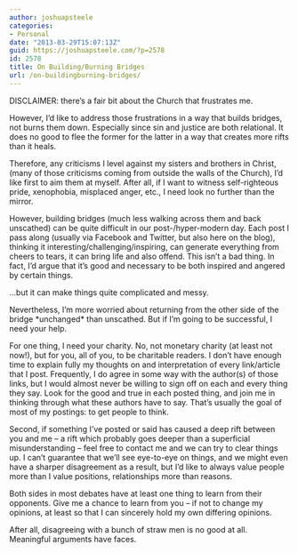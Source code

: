 ```yaml
---
author: joshuapsteele
categories:
- Personal
date: "2013-03-29T15:07:13Z"
guid: https://joshuapsteele.com/?p=2578
id: 2578
title: On Building/Burning Bridges
url: /on-buildingburning-bridges/
---
```


DISCLAIMER: there’s a fair bit about the Church that frustrates me.

However, I’d like to address those frustrations in a way that builds bridges, not burns them down. Especially since sin and justice are both relational. It does no good to flee the former for the latter in a way that creates more rifts than it heals.

Therefore, any criticisms I level against my sisters and brothers in Christ, (many of those criticisms coming from outside the walls of the Church), I’d like first to aim them at myself. After all, if I want to witness self-righteous pride, xenophobia, misplaced anger, etc., I need look no further than the mirror.

However, building bridges (much less walking across them and back unscathed) can be quite difficult in our post-/hyper-modern day. Each post I pass along (usually via Facebook and Twitter, but also here on the blog), thinking it interesting/challenging/inspiring, can generate everything from cheers to tears, it can bring life and also offend. This isn’t a bad thing. In fact, I’d argue that it’s good and necessary to be both inspired and angered by certain things.

…but it can make things quite complicated and messy.

Nevertheless, I’m more worried about returning from the other side of the bridge \*unchanged\* than unscathed. But if I’m going to be successful, I need your help.

For one thing, I need your charity. No, not monetary charity (at least not now!), but for you, all of you, to be charitable readers. I don’t have enough time to explain fully my thoughts on and interpretation of every link/article that I post. Frequently, I do agree in some way with the author(s) of those links, but I would almost never be willing to sign off on each and every thing they say. Look for the good and true in each posted thing, and join me in thinking through what these authors have to say. That’s usually the goal of most of my postings: to get people to think.

Second, if something I’ve posted or said has caused a deep rift between you and me – a rift which probably goes deeper than a superficial misunderstanding – feel free to contact me and we can try to clear things up. I can’t guarantee that we’ll see eye-to-eye on things, and we might even have a sharper disagreement as a result, but I’d like to always value people more than I value positions, relationships more than reasons.

Both sides in most debates have at least one thing to learn from their opponents. Give me a chance to learn from you – if not to change my opinions, at least so that I can sincerely hold my own differing opinions.

After all, disagreeing with a bunch of straw men is no good at all. Meaningful arguments have faces.